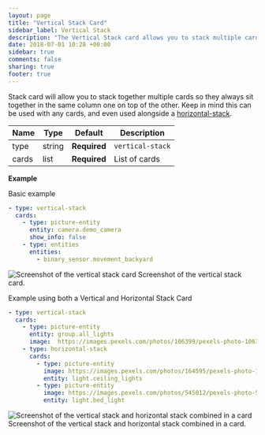 ```yaml
---
layout: page
title: "Vertical Stack Card"
sidebar_label: Vertical Stack
description: "The Vertical Stack card allows you to stack multiple cards together"
date: 2018-07-01 10:28 +00:00
sidebar: true
comments: false
sharing: true
footer: true
---
```


Stack card will allow you to stack together multiple cards so they always sit together in the same column one on top of the other.  Keep in mind this can be used with any cards, and even used alongside a [horizontal-stack](/lovelace/horizontal-stack/).

| Name | Type | Default | Description
| ---- | ---- | ------- | -----------
| type | string | **Required** | `vertical-stack`
| cards | list | **Required** | List of cards

**Example**

Basic example
```yaml
- type: vertical-stack
  cards:
    - type: picture-entity
      entity: camera.demo_camera
      show_info: false
    - type: entities
      entities:
        - binary_sensor.movement_backyard
```

<p class='img'>
<img src='/images/lovelace/lovelace_vertical-stack.png' alt='Screenshot of the vertical stack card'>
Screenshot of the vertical stack card.
</p>

Example using both a Vertical and Horizontal Stack Card

```yaml
- type: vertical-stack
  cards:
    - type: picture-entity
      entity: group.all_lights
      image:  https://images.pexels.com/photos/106399/pexels-photo-106399.jpeg?auto=compress&cs=tinysrgb&dpr=2&h=750&w=1260
    - type: horizontal-stack
      cards:
        - type: picture-entity
          image: https://images.pexels.com/photos/164595/pexels-photo-164595.jpeg?auto=compress&cs=tinysrgb&dpr=2&h=240&w=495
          entity: light.ceiling_lights
        - type: picture-entity
          image: https://images.pexels.com/photos/545012/pexels-photo-545012.jpeg?auto=compress&cs=tinysrgb&dpr=2&h=240&w=495
          entity: light.bed_light
```

<p class='img'>
<img src='/images/lovelace/lovelace_vertical-horizontal-stack.png' alt='Screenshot of the vertical stack and horizontal stack combined in a card'>
Screenshot of the vertical stack and horizontal stack combined in a card.
</p>
